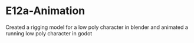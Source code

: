 # E12a-Animation

Created a rigging model for a low poly character in blender and animated a running low poly character in godot
